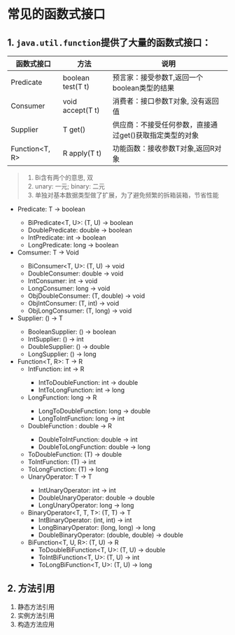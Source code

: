# 常见的函数式接口

## 1. `java.util.function`提供了大量的函数式接口：

| 函数式接口     | 方法              | 说明                                                    |
| -----          | -----             | -----                                                   |
| Predicate<T>   | boolean test(T t) | 预言家：接受参数T,返回一个boolean类型的结果             |
| Consumer<T>    | void accept(T t)  | 消费者：接口参数T对象, 没有返回值                       |
| Supplier<T>    | T get()           | 供应商：不接受任何参数，直接通过get()获取指定类型的对象 |
| Function<T, R> | R apply(T t)      | 功能函数：接收参数T对象,返回R对象                       |

> 1. Bi含有两个的意思, 双
> 2. unary: 一元; binary: 二元
> 3. 单独对基本数据类型做了扩展，为了避免频繁的拆箱装箱，节省性能

* Predicate<T>: T -> boolean
  * BiPredicate<T, U>: (T, U) -> boolean
  * DoublePredicate: double -> boolean
  * IntPredicate: int -> boolean
  * LongPredicate: long -> boolean
* Comsumer<T>: T -> Void
  * BiConsumer<T, U>: (T, U) -> void
  * DoubleConsumer: double -> void
  * IntConsumer: int -> void
  * LongConsumer: long -> void
  * ObjDoubleConsumer<T>: (T, double) -> void
  * ObjIntConsumer<T>: (T, int) -> void
  * ObjLongConsumer<T>: (T, long) -> void
* Supplier<T>: () -> T
  * BooleanSupplier: () -> boolean
  * IntSupplier: () -> int
  * DoubleSupplier: () -> double
  * LongSupplier: () -> long
* Function<T, R>: T -> R
  * IntFunction<R>: int -> R
    * IntToDoubleFunction: int -> double
    * IntToLongFunction: int -> long
  * LongFunction<R>: long -> R
    * LongToDoubleFunction: long -> double
    * LongToIntFunction: long -> int
  * DoubleFunction<R> : double -> R
    * DoubleToIntFunction: double -> int
    * DoubleToLongFunction: double -> long
  * ToDoubleFunction<T>: (T) -> double
  * ToIntFunction<T>: (T) -> int
  * ToLongFunction<T>: (T) -> long
  * UnaryOperator<T>: T -> T
    * IntUnaryOperator: int -> int
    * DoubleUnaryOperator: double -> double
    * LongUnaryOperator: long -> long
  * BinaryOperator<T, T, T>: (T, T) -> T
    * IntBinaryOperator: (int, int) -> int
    * LongBinaryOperator: (long, long) -> long
    * DoubleBinaryOperator: (double, double) -> double
  * BiFunction<T, U, R>: (T, U) -> R
    * ToDoubleBiFunction<T, U>: (T, U) -> double
    * ToIntBiFunction<T, U>: (T, U) -> int
    * ToLongBiFunction<T, U>: (T, U) -> long

## 2. 方法引用

1. 静态方法引用
2. 实例方法引用
3. 构造方法应用























